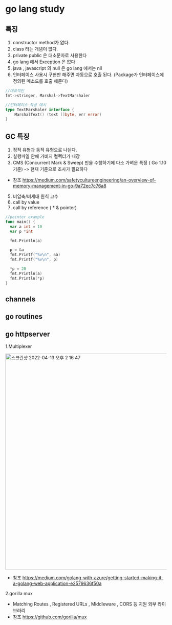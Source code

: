 # go lang study

## 특징
1. constructor method가 없다.
2. class 라는 개념이 없다.
3. private public 은 대소문자로 사용한다
4. go lang 에서 Exception 은 없다
5. java , javascript 의 null 은 go lang 에서는 nil
6. 인터페이스 사용시 구현만 해주면 자동으로 호출 된다. (Package가 인터페이스에 정의된 메소드를 호출 해준다)
```go
//대표적인 
fmt->stringer, Marshal->TextMarshaler
```

```go
//인터페이스 작성 예시
type TextMarshaler interface {
	MarshalText() (text []byte, err error)
}
```

## GC 특징 
1. 정적 유형과 동적 유형으로 나뉜다.
2. 실행파일 안에 가비지 컬렉터가 내장
3. CMS (Concurrent Mark & Sweep) 만을 수행하기에 다소 가벼운 특징 ( Go 1.10 기준) -> 현재 기준으로 조사가 필요하다
- 참조
https://medium.com/safetycultureengineering/an-overview-of-memory-management-in-go-9a72ec7c76a8

5. 비압축/비세대 원칙 고수
6. call by value
7. call by reference ( * & pointer)

```go
//pointer example
func main() {
  var a int = 10
  var p *int

  fmt.Println(a)

  p = &a
  fmt.Printf("%v\n", &a)
  fmt.Printf("%v\n", p)

  *p = 20
  fmt.Println(a)
  fmt.Println(*p)
}
```

## channels

## go routines

## go httpserver


1.Multiplexer

<img width="673" alt="스크린샷 2022-04-13 오후 2 16 47" src="https://user-images.githubusercontent.com/44044905/163105365-badee2a6-c362-4aa7-b0d1-a78217d6c6be.png">

- 참조
https://medium.com/golang-with-azure/getting-started-making-it-a-golang-web-application-e2579636f50a

2.gorilla mux
- Matching Routes , Registered URLs , Middleware , CORS 등 지원 외부 라이브러리
- 참조
https://github.com/gorilla/mux

